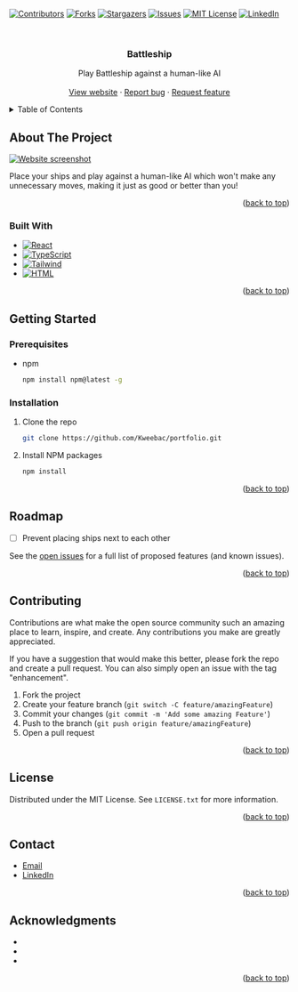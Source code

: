 <!-- Improved compatibility of back to top link: See: https://github.com/othneildrew/Best-README-Template/pull/73 -->

<a name="readme-top"></a>

<!--
*** Thanks for checking out the Best-README-Template. If you have a suggestion
*** that would make this better, please fork the repo and create a pull request
*** or simply open an issue with the tag "enhancement".
*** Don't forget to give the project a star!
*** Thanks again! Now go create something AMAZING! :D
-->

<!-- PROJECT SHIELDS -->
<!--
*** I'm using markdown "reference style" links for readability.
*** Reference links are enclosed in brackets [ ] instead of parentheses ( ).
*** See the bottom of this document for the declaration of the reference variables
*** for contributors-url, forks-url, etc. This is an optional, concise syntax you may use.
*** https://www.markdownguide.org/basic-syntax/#reference-style-links
-->

[![Contributors][contributors-shield]][contributors-url]
[![Forks][forks-shield]][forks-url]
[![Stargazers][stars-shield]][stars-url]
[![Issues][issues-shield]][issues-url]
[![MIT License][license-shield]][license-url]
[![LinkedIn][linkedin-shield]][linkedin-url]

<!-- PROJECT LOGO -->
<br />
<div align="center">
  <h3 align="center">Battleship</h3>

  <p align="center">
    Play Battleship against a human-like AI
    <br />
    <br />
    <a href="https://kweebac-battleship.vercel.app/">View website</a>
    ·
    <a href="https://github.com/Kweebac/battleship/issues/new?assignees=&labels=bug&template=bug_report.md">Report bug</a>
    ·
    <a href="https://github.com/Kweebac/battleship/issues/new?assignees=&labels=enhancement&template=feature_request.md">Request feature</a>
  </p>
</div>

<!-- TABLE OF CONTENTS -->
<details>
  <summary>Table of Contents</summary>
  <ol>
    <li>
      <a href="#about-the-project">About The Project</a>
      <ul>
        <li><a href="#built-with">Built With</a></li>
      </ul>
    </li>
    <li>
      <a href="#getting-started">Getting Started</a>
      <ul>
        <li><a href="#prerequisites">Prerequisites</a></li>
        <li><a href="#installation">Installation</a></li>
      </ul>
    </li>
    <li><a href="#roadmap">Roadmap</a></li>
    <li><a href="#contributing">Contributing</a></li>
    <li><a href="#license">License</a></li>
    <li><a href="#contact">Contact</a></li>
    <li><a href="#acknowledgments">Acknowledgments</a></li>
  </ol>
</details>

<!-- ABOUT THE PROJECT -->

## About The Project

[![Website screenshot][product-screenshot]](https://kweebac-battleship.vercel.app/)

Place your ships and play against a human-like AI which won't make any unnecessary moves, making it just as good or better than you!

<p align="right">(<a href="#readme-top">back to top</a>)</p>

### Built With

- [![React][React]][React-url]
- [![TypeScript][TypeScript]][TypeScript-url]
- [![Tailwind][Tailwind]][Tailwind-url]
- [![HTML][HTML]][HTML-url]

<p align="right">(<a href="#readme-top">back to top</a>)</p>

<!-- GETTING STARTED -->

## Getting Started

### Prerequisites

- npm
  ```sh
  npm install npm@latest -g
  ```

### Installation

1. Clone the repo
   ```sh
   git clone https://github.com/Kweebac/portfolio.git
   ```
2. Install NPM packages
   ```sh
   npm install
   ```

<p align="right">(<a href="#readme-top">back to top</a>)</p>

<!-- ROADMAP -->

## Roadmap

- [ ] Prevent placing ships next to each other

See the [open issues](https://github.com/Kweebac/battleship/issues) for a full list of proposed features (and known issues).

<p align="right">(<a href="#readme-top">back to top</a>)</p>

<!-- CONTRIBUTING -->

## Contributing

Contributions are what make the open source community such an amazing place to learn, inspire, and create. Any contributions you make are greatly appreciated.

If you have a suggestion that would make this better, please fork the repo and create a pull request. You can also simply open an issue with the tag "enhancement".

1. Fork the project
2. Create your feature branch (`git switch -C feature/amazingFeature`)
3. Commit your changes (`git commit -m 'Add some amazing Feature'`)
4. Push to the branch (`git push origin feature/amazingFeature`)
5. Open a pull request

<p align="right">(<a href="#readme-top">back to top</a>)</p>

<!-- LICENSE -->

## License

Distributed under the MIT License. See `LICENSE.txt` for more information.

<p align="right">(<a href="#readme-top">back to top</a>)</p>

<!-- CONTACT -->

## Contact

- [Email](mailto:06.amarshall@gmail.com)
- [LinkedIn](https://www.linkedin.com/in/alfie-marshall-045bba268/)

<p align="right">(<a href="#readme-top">back to top</a>)</p>

<!-- ACKNOWLEDGMENTS -->

## Acknowledgments

- []()
- []()
- []()

<p align="right">(<a href="#readme-top">back to top</a>)</p>

<!-- MARKDOWN LINKS & IMAGES -->
<!-- https://www.markdownguide.org/basic-syntax/#reference-style-links -->

[contributors-shield]: https://img.shields.io/github/contributors/Kweebac/battleship.svg?style=for-the-badge
[contributors-url]: https://github.com/Kweebac/battleship/graphs/contributors
[forks-shield]: https://img.shields.io/github/forks/Kweebac/battleship.svg?style=for-the-badge
[forks-url]: https://github.com/Kweebac/battleship/network/members
[stars-shield]: https://img.shields.io/github/stars/Kweebac/battleship.svg?style=for-the-badge
[stars-url]: https://github.com/Kweebac/battleship/stargazers
[issues-shield]: https://img.shields.io/github/issues/Kweebac/battleship.svg?style=for-the-badge
[issues-url]: https://github.com/Kweebac/battleship/issues
[license-shield]: https://img.shields.io/github/license/Kweebac/battleship.svg?style=for-the-badge
[license-url]: https://github.com/Kweebac/battleship/blob/master/LICENSE.txt
[linkedin-shield]: https://img.shields.io/badge/-LinkedIn-black.svg?style=for-the-badge&logo=linkedin&colorB=555
[linkedin-url]: https://www.linkedin.com/in/alfie-marshall-045bba268/
[product-screenshot]: https://i.imgur.com/OEWZDPJ.png
[React]: https://img.shields.io/badge/React-20232A?style=for-the-badge&logo=react&logoColor=61DAFB
[React-url]: https://react.dev/
[TypeScript]: https://img.shields.io/badge/TypeScript-007ACC?style=for-the-badge&logo=typescript&logoColor=white
[TypeScript-url]: https://www.typescriptlang.org/
[Tailwind]: https://img.shields.io/badge/Tailwind_CSS-38B2AC?style=for-the-badge&logo=tailwind-css&logoColor=white
[Tailwind-url]: https://tailwindcss.com/
[HTML]: https://img.shields.io/badge/HTML5-E34F26?style=for-the-badge&logo=html5&logoColor=white
[HTML-url]: https://developer.mozilla.org/en-US/docs/Web/HTML
